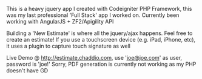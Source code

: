 This is a heavy jquery app I created with Codeigniter PHP Framework, this was my last professional 'Full Stack' app I worked on. Currently been working with AngularJS + ZF2/Apigility API

Building a 'New Estimate' is where all the jquery/ajax happens. Feel free to create an estimate!
If you use a touchscreen device (e.g. iPad, iPhone, etc), it uses a plugin to capture touch signature as well

Live Demo @ http://estimate.chaddio.com, use 'joe@joe.com' as user, password is 'joe!' 
Sorry, PDF generation is currently not working as my PHP doesn't have GD

